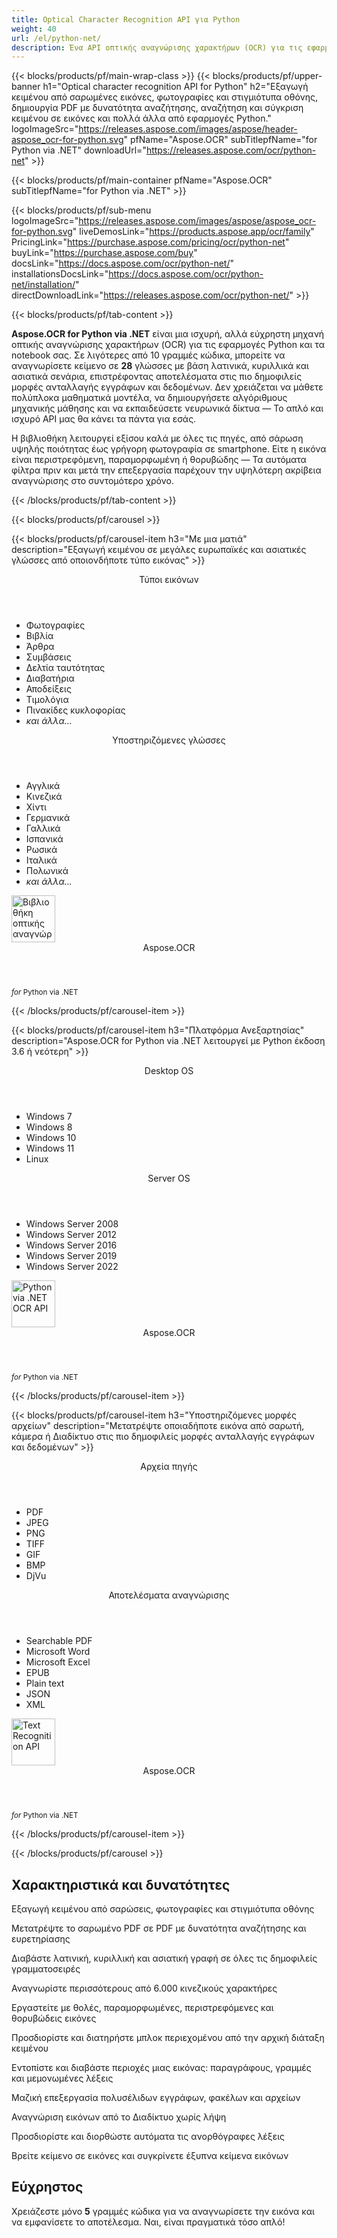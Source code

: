 ```yaml
---
title: Optical Character Recognition API για Python
weight: 40
url: /el/python-net/ 
description: Ένα API οπτικής αναγνώρισης χαρακτήρων (OCR) για τις εφαρμογές σας Python. Εξάγετε κείμενο από σαρώσεις και φωτογραφίες, δημιουργήστε αρχεία PDF με δυνατότητα αναζήτησης, φακέλους και αρχεία μαζικής επεξεργασίας και πολλά άλλα σε λιγότερες από 10 γραμμές κώδικα.
---
```


{{< blocks/products/pf/main-wrap-class >}}
{{< blocks/products/pf/upper-banner h1="Optical character recognition API for Python" h2="Εξαγωγή κειμένου από σαρωμένες εικόνες, φωτογραφίες και στιγμιότυπα οθόνης, δημιουργία PDF με δυνατότητα αναζήτησης, αναζήτηση και σύγκριση κειμένου σε εικόνες και πολλά άλλα από εφαρμογές Python." logoImageSrc="https://releases.aspose.com/images/aspose/header-aspose_ocr-for-python.svg" pfName="Aspose.OCR" subTitlepfName="for Python via .NET" downloadUrl="https://releases.aspose.com/ocr/python-net" >}}

{{< blocks/products/pf/main-container pfName="Aspose.OCR" subTitlepfName="for Python via .NET" >}}

{{< blocks/products/pf/sub-menu logoImageSrc="https://releases.aspose.com/images/aspose/aspose_ocr-for-python.svg" liveDemosLink="https://products.aspose.app/ocr/family" PricingLink="https://purchase.aspose.com/pricing/ocr/python-net" buyLink="https://purchase.aspose.com/buy" docsLink="https://docs.aspose.com/ocr/python-net/" installationsDocsLink="https://docs.aspose.com/ocr/python-net/installation/"  directDownloadLink="https://releases.aspose.com/ocr/python-net/" >}}

{{< blocks/products/pf/tab-content >}}
<p><b>Aspose.OCR for Python via .NET</b> είναι μια ισχυρή, αλλά εύχρηστη μηχανή οπτικής αναγνώρισης χαρακτήρων (OCR) για τις εφαρμογές Python και τα notebook σας. Σε λιγότερες από 10 γραμμές κώδικα, μπορείτε να αναγνωρίσετε κείμενο σε <b>28</b> γλώσσες με βάση λατινικά, κυριλλικά και ασιατικά σενάρια, επιστρέφοντας αποτελέσματα στις πιο δημοφιλείς μορφές ανταλλαγής εγγράφων και δεδομένων. Δεν χρειάζεται να μάθετε πολύπλοκα μαθηματικά μοντέλα, να δημιουργήσετε αλγόριθμους μηχανικής μάθησης και να εκπαιδεύσετε νευρωνικά δίκτυα &mdash; Το απλό και ισχυρό API μας θα κάνει τα πάντα για εσάς.</p>
<p>Η βιβλιοθήκη λειτουργεί εξίσου καλά με όλες τις πηγές, από σάρωση υψηλής ποιότητας έως γρήγορη φωτογραφία σε smartphone. Είτε η εικόνα είναι περιστρεφόμενη, παραμορφωμένη ή θορυβώδης &mdash; Τα αυτόματα φίλτρα πριν και μετά την επεξεργασία παρέχουν την υψηλότερη ακρίβεια αναγνώρισης στο συντομότερο χρόνο.</p>
{{< /blocks/products/pf/tab-content >}}

<!--Diagrams Start-->
{{< blocks/products/pf/carousel >}}

{{< blocks/products/pf/carousel-item h3="Με μια ματιά" description="Εξαγωγή κειμένου σε μεγάλες ευρωπαϊκές και ασιατικές γλώσσες από οποιονδήποτε τύπο εικόνας" >}}
<div class="diagram1 d1-python">
 <div class="d1-row">
  <div class="d1-col d1-left">
   <header>
    <i class="fa fa-image">
    </i>
    Τύποι εικόνων
   </header>
   <ul>
   <li>Φωτογραφίες</li>
    <li>Βιβλία</li>
    <li>Άρθρα</li>
    <li>Συμβάσεις</li>
    <li>Δελτία ταυτότητας</li>
    <li>Διαβατήρια</li>
    <li>Αποδείξεις</li>
    <li>Τιμολόγια</li>
    <li>Πινακίδες κυκλοφορίας</li>
    <li><i>και άλλα...</i></li>
   </ul>
  </div>
  <!--/left-->
  <div class="d1-col d1-right">
   <header>
    <i class="fa fa-language">
    </i>    
Υποστηριζόμενες γλώσσες
   </header>
   <ul>  
<li>Αγγλικά</li>
    <li>Κινεζικά</li>
    <li>Χίντι</li>
    <li>Γερμανικά</li>
    <li>Γαλλικά</li>
    <li>Ισπανικά</li>
    <li>Ρωσικά</li>
    <li>Ιταλικά</li>
    <li>Πολωνικά</li>
    <li><i>και άλλα...</i></li>
   </ul>
  </div>
  <!--/right-->
 </div>
 <!--/row-->
 <div class="d1-logo">
  <img width="70" height="75" alt="Βιβλιοθήκη οπτικής αναγνώρισης χαρακτήρων" src="https://releases.aspose.com/images/aspose/aspose_ocr-for-python.svg"/>
  <header>
   Aspose.OCR
  </header>
  <footer>
   <small>
    <em>
     for
    </em>
    Python via .NET
   </small>
  </footer>
 </div>
 <!--/logo-->
</div>

{{< /blocks/products/pf/carousel-item >}}

{{< blocks/products/pf/carousel-item h3="Πλατφόρμα Ανεξαρτησίας" description="Aspose.OCR for Python via .NET λειτουργεί με Python έκδοση 3.6 ή νεότερη" >}}
<div class="diagram1 d1-python">
 <div class="d1-row">
  <div class="d1-col d1-left">
   <header>
    <i class="fa fa-laptop">
    </i>
    Desktop OS
   </header>
   <ul>
    <li>Windows 7</li>
    <li>Windows 8</li>
    <li>Windows 10</li>
    <li>Windows 11</li>
	<li>Linux</li>
   </ul>  
  </div>
  <!--/left-->
  <div class="d1-col d1-right">
   <header>
    <i class="fa fa-server">
    </i>
    Server OS
   </header>
   <ul>
    <li>Windows Server 2008</li>
    <li>Windows Server 2012</li>
    <li>Windows Server 2016</li>
    <li>Windows Server 2019</li>
    <li>Windows Server 2022</li>
   </ul>
  </div>
  <!--/right-->
 </div>
 <!--/row-->
 <div class="d1-logo">
  <img width="70" height="75" alt="Python via .NET OCR API" src="https://releases.aspose.com/images/aspose/aspose_ocr-for-python.svg"/>
  <header>
   Aspose.OCR
  </header>
  <footer>
   <small>
    <em>
     for
    </em>
    Python via .NET
   </small>
  </footer>
 </div>
 <!--/logo-->
</div>

{{< /blocks/products/pf/carousel-item >}}

{{< blocks/products/pf/carousel-item h3="Υποστηριζόμενες μορφές αρχείων" description="Μετατρέψτε οποιαδήποτε εικόνα από σαρωτή, κάμερα ή Διαδίκτυο στις πιο δημοφιλείς μορφές ανταλλαγής εγγράφων και δεδομένων" >}}
<div class="diagram1 d2 d1-python">
 <div class="d1-row">
  <div class="d1-col d1-left">
   <header>
    <i class="fa fa-long-arrow-down">
    </i>    
Αρχεία πηγής
   </header>
   <ul>
    <li>PDF</li>
    <li>JPEG</li>
    <li>PNG</li>
    <li>TIFF</li>
    <li>GIF</li>
    <li>BMP</li>
    <li>DjVu</li>
   </ul>
  </div>
  <!--/left-->
<div class="d1-col d1-right">
   <header>
    <i class="fa fa-mail-forward">
    </i>    
Αποτελέσματα αναγνώρισης
   </header>
   <ul>
    <li>Searchable PDF</li>
    <li>Microsoft Word</li>
    <li>Microsoft Excel</li>
    <li>EPUB</li>
    <li>Plain text</li>
    <li>JSON</li>
    <li>XML</li>
   </ul>
  </div>
  <!--/right-->
 </div>
 <!--/row-->
 <div class="d1-logo">
  <img width="70" height="75" alt="Text Recognition API" src="https://releases.aspose.com/images/aspose/aspose_ocr-for-python.svg"/>
  <header>
   Aspose.OCR
  </header>
  <footer>
   <small>
    <em>
     for
    </em>
    Python via .NET
   </small>
  </footer>
 </div>
 <!--/logo-->
</div>

{{< /blocks/products/pf/carousel-item >}}

{{< /blocks/products/pf/carousel >}}
<!--Diagrams End-->

<!--Feature-section Start-->
<div class="container-fluid features-section bg-gray">
 <a class="anchor" id="features" name="features">
 </a>
 <div class="row">
  <div class="container">
   <h2 class="pr-ft">Χαρακτηριστικά και δυνατότητες</h2>
   <p>
   </p>
   <div class="col-lg-4">
    <em class="fa fa-image ico-blue fa-2x col-lg-2">
    </em>
    <p class="col-lg-10">Εξαγωγή κειμένου από σαρώσεις, φωτογραφίες και στιγμιότυπα οθόνης</p>
   </div>
   <div class="col-lg-4">
    <em class="fa fa-file-text-o ico-blue fa-2x col-lg-2">
    </em>
    <p class="col-lg-10">Μετατρέψτε το σαρωμένο PDF σε PDF με δυνατότητα αναζήτησης και ευρετηρίασης</p>
   </div>
   <div class="col-lg-4">
    <em class="fa fa-globe ico-blue fa-2x col-lg-2">
    </em>
    <p class="col-lg-10">Διαβάστε λατινική, κυριλλική και ασιατική γραφή σε όλες τις δημοφιλείς γραμματοσειρές</p>
   </div>
   <div class="col-lg-4">
    <em class="fa fa-language ico-blue fa-2x col-lg-2">
    </em>
    <p class="col-lg-10">Αναγνωρίστε περισσότερους από 6.000 κινεζικούς χαρακτήρες</p>
   </div>   
   <div class="col-lg-4">
    <em class="fa fa-eye ico-blue fa-2x col-lg-2">
    </em>
    <p class="col-lg-10">Εργαστείτε με θολές, παραμορφωμένες, περιστρεφόμενες και θορυβώδεις εικόνες</p>
   </div>
   <div class="col-lg-4">
    <em class="fa fa-indent ico-blue fa-2x col-lg-2">
    </em>
    <p class="col-lg-10">Προσδιορίστε και διατηρήστε μπλοκ περιεχομένου από την αρχική διάταξη κειμένου</p>
   </div>
   <div class="col-lg-4">
    <em class="fa fa-object-group ico-blue fa-2x col-lg-2">
    </em>
    <p class="col-lg-10">Εντοπίστε και διαβάστε περιοχές μιας εικόνας: παραγράφους, γραμμές και μεμονωμένες λέξεις</p>
   </div>
   <div class="col-lg-4">
    <em class="fa fa-folder-open ico-blue fa-2x col-lg-2">
    </em>
    <p class="col-lg-10">Μαζική επεξεργασία πολυσέλιδων εγγράφων, φακέλων και αρχείων</p>
   </div>
   <div class="col-lg-4">
    <em class="fa fa-link ico-blue fa-2x col-lg-2">
    </em>
    <p class="col-lg-10">Αναγνώριση εικόνων από το Διαδίκτυο χωρίς λήψη</p>
   </div>
   <div class="col-lg-4">
    <em class="fa fa-check ico-blue fa-2x col-lg-2">
    </em>
    <p class="col-lg-10">Προσδιορίστε και διορθώστε αυτόματα τις ανορθόγραφες λέξεις</p>
   </div>
   <div class="col-lg-4">
    <em class="fa fa-search ico-blue fa-2x col-lg-2">
    </em>
    <p class="col-lg-10">Βρείτε κείμενο σε εικόνες και συγκρίνετε έξυπνα κείμενα εικόνων</p>
   </div>  

<div class="col-lg-12">

<h2 class="h2title">Εύχρηστος</h2>

<p>Χρειάζεστε μόνο <b>5</b> γραμμές κώδικα για να αναγνωρίσετε την εικόνα και να εμφανίσετε το αποτέλεσμα. Ναι, είναι πραγματικά τόσο απλό!</p>

<!-- BEGIN LCS -->
<div class="ocr-lcs">
	<style>
		.ocr-lcs-controls {
			display: flex;
			flex-wrap: wrap;
		}

		.ocr-lcs-drop {
			cursor: pointer;
			display: flex;
			flex-direction: column;
			align-items: center;
			min-width: 350px;
			box-sizing: border-box;
			margin: 0 15px 15px 0;
			padding: 15px 15px 10px 15px;
			border: dashed 3px #73b5fb;
			border-radius: 10px;
			background-color: #ffffff;
		}

		.ocr-lcs-drop input {
			display: none;
		}

		.ocr-lcs-drop-preload {
			display: none;
		}

		.ocr-lcs-drop svg {
			width: 48px;
			margin-bottom: 5px;
			filter: invert(70%) sepia(12%) saturate(3506%) hue-rotate(183deg) brightness(101%) contrast(97%);
		}

		.ocr-lcs-drop span {
			font-size: 18px;
			text-align: center;
		}

		.ocr-lcs-filename {
			display: none;
		}

		.ocr-lcs-filename span {
			font-style: italic;
		}

		.ocr-lcs-recognizing {
			display: none;
		}

		.ocr-lcs-recognizing span {
			font-style: italic;
		}

		.ocr-lcs-mods {
			display: flex;
			flex-direction: column;
		}

		.ocr-lcs-mods > * {
			width: 150px;
			box-sizing: border-box;
		}

		.ocr-lcs-mods select {
			margin-bottom: 7px;
			padding: .6em 1.4em .5em .8em;
			border:  solid 2px #73b5fb;
			border-radius: .5em;
			line-height: 1.3;
			font-family: arial,sans-serif,-apple-system,BlinkMacSystemFont,segoe ui,Roboto,helvetica neue,apple color emoji,segoe ui emoji,segoe ui symbol;
			font-size: 16px;
			font-weight: 700;
			color: #73b5fb;
			-moz-appearance: none;
			-webkit-appearance: none;
			appearance: none;
			background-color: #ffffff;
			background-image: url('data:image/svg+xml;charset=US-ASCII,%3Csvg%20xmlns%3D%22http%3A%2F%2Fwww.w3.org%2F2000%2Fsvg%22%20width%3D%22292.4%22%20height%3D%22292.4%22%3E%3Cpath%20fill%3D%22%2373b5fb%22%20d%3D%22M287%2069.4a17.6%2017.6%200%200%200-13-5.4H18.4c-5%200-9.3%201.8-12.9%205.4A17.6%2017.6%200%200%200%200%2082.2c0%205%201.8%209.3%205.4%2012.9l128%20127.9c3.6%203.6%207.8%205.4%2012.8%205.4s9.2-1.8%2012.8-5.4L287%2095c3.5-3.5%205.4-7.8%205.4-12.8%200-5-1.9-9.2-5.5-12.8z%22%2F%3E%3C%2Fsvg%3E');
			background-repeat: no-repeat, repeat;
			background-position: right .7em top 50%, 0 0;
			background-size: .65em auto, 100%;
		}

		.ocr-lcs-mods select::-ms-expand {
			display: none;
		}

		.ocr-lcs-mods select:hover, .ocr-lcs-mods select:focus {
			border-color: #1a89d0;
			color: #1a89d0;
			background-image: url('data:image/svg+xml;charset=US-ASCII,%3Csvg%20xmlns%3D%22http%3A%2F%2Fwww.w3.org%2F2000%2Fsvg%22%20width%3D%22292.4%22%20height%3D%22292.4%22%3E%3Cpath%20fill%3D%22%231a89d0%22%20d%3D%22M287%2069.4a17.6%2017.6%200%200%200-13-5.4H18.4c-5%200-9.3%201.8-12.9%205.4A17.6%2017.6%200%200%200%200%2082.2c0%205%201.8%209.3%205.4%2012.9l128%20127.9c3.6%203.6%207.8%205.4%2012.8%205.4s9.2-1.8%2012.8-5.4L287%2095c3.5-3.5%205.4-7.8%205.4-12.8%200-5-1.9-9.2-5.5-12.8z%22%2F%3E%3C%2Fsvg%3E');
		}

		.ocr-lcs-mods select:focus {
			outline: none;
		}

		*[dir="rtl"] .ocr-lcs-mods select, :root:lang(ar) .ocr-lcs-mods select, :root:lang(iw) .ocr-lcs-mods select {
			background-position: left .7em top 50%, 0 0;
			padding: .6em .8em .5em 1.4em;
		}

		.ocr-lcs-mods select option {
			font-weight: normal;
			color: #4c4c4c;
		}

		.ocr-lcs-mods input {
			padding: 0.6em .6em;
			border: none;
			border-radius: .5em;
			box-shadow: inset 0 1px rgb(255 255 255 / 15%), 0 1px 1px rgb(0 0 0 / 8%);
			font-family: arial,sans-serif,-apple-system,BlinkMacSystemFont,segoe ui,Roboto,helvetica neue,apple color emoji,segoe ui emoji,segoe ui symbol;
			font-size: 16px;
			font-weight: 700;
			color: #ffffff;
			background-color: #1a89d0;
		}

		.ocr-lcs-mods input:hover {
			background-color: #3071a9;
			transition: all .3s ease;
			transition-property: all;
			transition-duration: 0.3s;
			transition-timing-function: ease;
			transition-delay: 0s;
		}

		.ocr-lcs-disabled {
			background-color: silver !important;
		}

		.ocr-lcs-disclaimer {
			font-size: 12px !important;
		}

		.ocr-lcs-result {
			position: fixed;
			top: 0px;
			right: 0px;
			bottom: 0px;
			left: 0px;
			background: rgba(0,0,0,0.8);
			z-index: 9998;
			-webkit-transition: opacity 400ms ease-in;
			-moz-transition: opacity 400ms ease-in;
			transition: opacity 400ms ease-in;
			display: none;
		}

		.ocr-lcs-result > div {
			width: 90vw;
			position: relative;
			margin: 10% auto;
			padding: 5px 20px 13px 20px;
			border-radius: 10px;
			background: #ffffff;
			pointer-events: auto;
		}

		.ocr-lcs-result header {
			position: relative;
			display: flex;
			justify-content: space-between;
			align-items: center;
			padding:  5px 0 10px 0;
			border-bottom: dotted 1px #1a89d0;
		}

		.ocr-lcs-result header span {
			font-size: 18px;
			font-weight: 700;
		}

		.ocr-lcs-result header i {
			cursor: pointer;
			color: #1a89d0;
			font-size: 24px !important;
		}

		.ocr-lcs-result header i:hover {
			color: #3071a9;
		}

		.ocr-lcs-result article {
			max-height: 500px;
			overflow: auto;
			margin: 25px 0 15px 0;
		}
	</style>
	<div class="ocr-lcs-controls">
		<div class="ocr-lcs-drop" onclick="OcrLcsUpload(this);" ondragover="event.preventDefault();" ondrop="OcrLcsDropped(event,this);">
			<input type="file" accept=".jpg,.jpeg,.png,.bmp,.tif,.tiff,.gif" onchange="OcrLcsFileSelected(this);" />
			<svg class="ocr-lcs-drop-preload" xmlns="http://www.w3.org/2000/svg" xmlns:xlink="http://www.w3.org/1999/xlink" viewBox="0 0 100 100"><g transform="translate(89,50)"><g transform="rotate(0)"><circle cx="0" cy="0" r="5" fill="#29c26a" fill-opacity="1"><animateTransform attributeName="transform" type="scale" begin="-0.8888888888888888s" values="2 2;1 1" keyTimes="0;1" dur="1s" repeatCount="indefinite"></animateTransform><animate attributeName="fill-opacity" keyTimes="0;1" dur="1s" repeatCount="indefinite" values="1;0" begin="-0.8888888888888888s"></animate></circle></g></g><g transform="translate(79.87573328164014,75.06871677777502)"><g transform="rotate(40)"><circle cx="0" cy="0" r="5" fill="#29c26a" fill-opacity="0.8888888888888888"><animateTransform attributeName="transform" type="scale" begin="-0.7777777777777778s" values="2 2;1 1" keyTimes="0;1" dur="1s" repeatCount="indefinite"></animateTransform><animate attributeName="fill-opacity" keyTimes="0;1" dur="1s" repeatCount="indefinite" values="1;0" begin="-0.7777777777777778s"></animate></circle></g></g><g transform="translate(56.772278929010284,88.40750236747611)"><g transform="rotate(80)"><circle cx="0" cy="0" r="5" fill="#29c26a" fill-opacity="0.7777777777777778"><animateTransform attributeName="transform" type="scale" begin="-0.6666666666666666s" values="2 2;1 1" keyTimes="0;1" dur="1s" repeatCount="indefinite"></animateTransform><animate attributeName="fill-opacity" keyTimes="0;1" dur="1s" repeatCount="indefinite" values="1;0" begin="-0.6666666666666666s"></animate></circle></g></g><g transform="translate(30.500000000000007,83.77499074759311)"><g transform="rotate(119.99999999999999)"><circle cx="0" cy="0" r="5" fill="#29c26a" fill-opacity="0.6666666666666666"><animateTransform attributeName="transform" type="scale" begin="-0.5555555555555556s" values="2 2;1 1" keyTimes="0;1" dur="1s" repeatCount="indefinite"></animateTransform><animate attributeName="fill-opacity" keyTimes="0;1" dur="1s" repeatCount="indefinite" values="1;0" begin="-0.5555555555555556s"></animate></circle></g></g><g transform="translate(13.351987789349579,63.33878558970109)"><g transform="rotate(160)"><circle cx="0" cy="0" r="5" fill="#29c26a" fill-opacity="0.5555555555555556"><animateTransform attributeName="transform" type="scale" begin="-0.4444444444444444s" values="2 2;1 1" keyTimes="0;1" dur="1s" repeatCount="indefinite"></animateTransform><animate attributeName="fill-opacity" keyTimes="0;1" dur="1s" repeatCount="indefinite" values="1;0" begin="-0.4444444444444444s"></animate></circle></g></g><g transform="translate(13.351987789349572,36.661214410298925)"><g transform="rotate(200)"><circle cx="0" cy="0" r="5" fill="#29c26a" fill-opacity="0.4444444444444444"><animateTransform attributeName="transform" type="scale" begin="-0.3333333333333333s" values="2 2;1 1" keyTimes="0;1" dur="1s" repeatCount="indefinite"></animateTransform><animate attributeName="fill-opacity" keyTimes="0;1" dur="1s" repeatCount="indefinite" values="1;0" begin="-0.3333333333333333s"></animate></circle></g></g><g transform="translate(30.499999999999982,16.2250092524069)"><g transform="rotate(239.99999999999997)"><circle cx="0" cy="0" r="5" fill="#29c26a" fill-opacity="0.3333333333333333"><animateTransform attributeName="transform" type="scale" begin="-0.2222222222222222s" values="2 2;1 1" keyTimes="0;1" dur="1s" repeatCount="indefinite"></animateTransform><animate attributeName="fill-opacity" keyTimes="0;1" dur="1s" repeatCount="indefinite" values="1;0" begin="-0.2222222222222222s"></animate></circle></g></g><g transform="translate(56.77227892901027,11.59249763252388)"><g transform="rotate(280)"><circle cx="0" cy="0" r="5" fill="#29c26a" fill-opacity="0.2222222222222222"><animateTransform attributeName="transform" type="scale" begin="-0.1111111111111111s" values="2 2;1 1" keyTimes="0;1" dur="1s" repeatCount="indefinite"></animateTransform><animate attributeName="fill-opacity" keyTimes="0;1" dur="1s" repeatCount="indefinite" values="1;0" begin="-0.1111111111111111s"></animate></circle></g></g><g transform="translate(79.87573328164014,24.931283222224955)"><g transform="rotate(320)"><circle cx="0" cy="0" r="5" fill="#29c26a" fill-opacity="0.1111111111111111"><animateTransform attributeName="transform" type="scale" begin="0s" values="2 2;1 1" keyTimes="0;1" dur="1s" repeatCount="indefinite"></animateTransform><animate attributeName="fill-opacity" keyTimes="0;1" dur="1s" repeatCount="indefinite" values="1;0" begin="0s"></animate></circle></g></g><!-- [ldio] generated by https://loading.io/ --></svg>
			<svg class="ocr-lcs-drop-icon" xmlns="http://www.w3.org/2000/svg" xmlns:xlink="http://www.w3.org/1999/xlink" viewBox="0 0 128 128"><path d="M80,0v32h32L80,0z M72,32V0H28c-6.63,0-12,5.37-12,12v104c0,6.62,5.37,12,12,12h72c6.63,0,12-5.37,12-12V40H80.22	C75.57,40,72,36.42,72,32z M88.03,86.03C87.07,87.43,85.55,88,84,88s-3.07-0.59-4.24-1.76L70,76.47V102c0,3.31-2.69,6-6,6	s-6-2.69-6-6V76.47l-9.76,9.76c-2.34,2.34-6.14,2.34-8.49,0s-2.34-6.14,0-8.49l20-20c2.34-2.34,6.14-2.34,8.49,0l20,20	C90.57,80.1,90.57,83.9,88.03,86.03z"/></svg>
			<span class="ocr-lcs-filename">Έτοιμος να αναγνωρίσει <span></span></span>
			<span class="ocr-lcs-recognizing">Αναγνωρίζοντας <span></span></span>
			<span class="ocr-lcs-hint">Ρίξτε ένα αρχείο εδώ ή κάντε κλικ για περιήγηση *</span>
		</div>
		<div class="ocr-lcs-mods">
			<select name="language">
				<!--<option value="39">Albanian</option>-->
				<!--<option value="24">Arabic</option>-->
				<!--<option value="45">Azerbaijani </option>-->
				<!--<option value="27">Bengali</option>-->
				<option value="44">Bulgarian</option>
				<option value="22">Chinese</option>
				<option value="17">Croatian</option>
				<option value="18">Czech</option>
				<option value="13">Danish</option>
				<option value="10">Dutch</option>
				<option value="1" selected="selected">English</option>
				<option value="20">Estonian</option>
				<option value="15">Finnish</option>
				<option value="3">French</option>
				<!--<option value="43">Georgian</option>-->
				<option value="2">German</option>
				<!--<option value="36">Greek</option>-->
				<!--<option value="34">Hebrew</option>-->
				<option value="25">Hindi</option>
				<!--<option value="33">Indonesian</option>-->
				<option value="4">Italian</option>
				<!--<option value="37">Japanese</option>-->
				<!--<option value="40">Latin</option>-->
				<!--<option value="35">Javanese</option>-->
				<!--<option value="32">Korean</option>-->
				<option value="12">Latvian</option>
				<option value="11">Lithuanian</option>
				<option value="14">Norwegian</option>
				<!--<option value="38">Persian</option>-->
				<option value="7">Polish</option>
				<option value="6">Portuguese</option>
				<option value="21">Romanian</option>
				<option value="23">Russian</option>
				<option value="16">Serbian</option>
				<option value="9">Slovak</option>
				<option value="8">Slovenian</option>
				<option value="5">Spanish</option>
				<option value="19">Swedish</option>
				<!--<option value="28">Tibetan</option>-->
				<!--<option value="29">Thai</option>-->
				<!--<option value="31">Turkish</option>-->
				<option value="26">Ukrainian</option>
				<!--<option value="30">Urdu</option>-->
				<!--<option value="42">Uzbek</option>-->
				<!--<option value="41">Vietnamese</option>-->
			</select>
			<input type="button" value="Run code" class="ocr-lcs-recognize ocr-lcs-disabled" onclick="OcrLcsRecognize(this)" />
		</div>
	</div>


	<p class="ocr-lcs-disclaimer">* Ανεβάζοντας τα αρχεία σας ή χρησιμοποιώντας την υπηρεσία συμφωνείτε με εμάς <a href="https://about.aspose.com/legal/terms-of-use" rel="nofollow noreferrer" target="_blank">Όροι χρήσης</a> και <a href="https://about.aspose.com/legal/privacy-policy" rel="nofollow noreferrer" target="_blank">Πολιτική Απορρήτου</a>.</p>
<div id="code" class="codeblock"><h3>Ζωντανό δείγμα κώδικα - Python 3</h3><pre><code class="cs hljs csharp"><span class="hljs-comment"># Εκκινήστε τον κινητήρα OCR</span>
recognitionEngine = AsposeOcr()
<span class="hljs-comment"># Προσθήκη εικόνας σε παρτίδα</span>
input = OcrInput(InputType.SINGLE_IMAGE)
input.add("<span class="ocr-lcs-code-filename-placeholder">sample.png</span><span class="ocr-lcs-code-filename-actual"></span>")
<span class="hljs-comment"># Εξαγωγή κειμένου από την εικόνα</span>
result = recognitionEngine.recognize(input)
<span class="hljs-comment"># Εμφάνιση του αποτελέσματος αναγνώρισης</span>
print(result[0].recognition_text)</code></pre></div>
	<div class="ocr-lcs-result" onclick="OcrLcsCurtainClick(this)">
		<div>
			<header>
				<span>Recognition result</span>
				<i class="fa fa-times" onclick="OcrLcsCloseResult(this);"></i>
			</header>
			<article>&nbsp;</article>
		</div>
	</div>
	<script>
		function OcrLcsUpload(obj)
		{
			let fileInput = $(obj).children("input[type='file']")[0];
			fileInput.click();
		}

		function OcrLcsDropped(event, obj)
		{
			let fileInput = $(obj).children("input[type='file']")[0];
			fileInput.files = event.dataTransfer.files;
			OcrLcsFileSelected(fileInput);
			event.preventDefault();
			return false;
		}

		function OcrLcsFileSelected(obj)
		{
			if(obj.files.length > 0)
			{
				let fileName = obj.value.replace(/.*[\/\\]/, "");
				$(obj).closest(".ocr-lcs-controls").find(".ocr-lcs-recognize").removeClass("ocr-lcs-disabled");
				$(obj).siblings(".ocr-lcs-filename").show().children("span").text(fileName);
				$(obj).siblings(".ocr-lcs-recognizing").children("span").text(fileName);
				$(obj).closest(".ocr-lcs").find(".ocr-lcs-code-filename-placeholder").hide();
				$(obj).closest(".ocr-lcs").find(".ocr-lcs-code-filename-actual").text(fileName).show();
			}
		}

		function OcrLcsRecognize(obj)
		{
			let button = $(obj);
			if(button.hasClass("ocr-lcs-disabled")) return false;
			let icon = button.closest(".ocr-lcs-controls").find(".ocr-lcs-drop-icon");
			let preloader = button.closest(".ocr-lcs-controls").find(".ocr-lcs-drop-preload");
			let recognizingField = button.closest(".ocr-lcs-controls").find(".ocr-lcs-recognizing");
			let filenameField = button.closest(".ocr-lcs-controls").find(".ocr-lcs-filename");
			let hint = button.closest(".ocr-lcs-controls").find(".ocr-lcs-hint");
			preloader.show();
			recognizingField.show();
			icon.hide();
			filenameField.hide();
			hint.hide();
			button.addClass("ocr-lcs-disabled");
			let lang = button.siblings("select").val();
			let file = button.closest(".ocr-lcs-controls").find("input[type='file']")[0].files[0];
			let payload = new FormData();
			payload.append("language", lang);
			payload.append("attachfile", file);
			$.ajax({
				url: "https://api.products.aspose.app/ocr/conversion/RecognizeImageFromVidget",
				type: "POST",
				data: payload,
				processData: false,
				contentType: false
			}).done(function(data){
				let resultDialog = button.closest(".ocr-lcs").find(".ocr-lcs-result");
				let output = data.replace(/(?:\r\n|\r|\n)/g, "<br />");
				resultDialog.find("article").html(output);
				resultDialog.slideDown(200);
			}).fail(function(jqxhr,textStatus,error){
				console.log(`[${textStatus}] ${error}`);
			}).always(function(){
				preloader.hide();
				recognizingField.hide();
				icon.show();
				hint.show();
				button.closest(".ocr-lcs-controls").find("input[type='file']")[0].value = null;
				$(obj).closest(".ocr-lcs").find(".ocr-lcs-code-filename-placeholder").show();
				$(obj).closest(".ocr-lcs").find(".ocr-lcs-code-filename-actual").hide();
			});
		}

		function OcrLcsCurtainClick(obj)
		{
			if($(event.target).is(".ocr-lcs-result")) $(obj).hide();
		}

		function OcrLcsCloseResult(obj)
		{
			$(obj).closest(".ocr-lcs-result").slideUp(200);
		}
	</script>
</div>
<!-- END LCS -->

</div>

<div class="col-lg-12">
<h2 class="h2title">28 γλώσσες αναγνώρισης</h2>
<p>To <b>Aspose.OCR for Python via .NET</b> μπορεί να αναγνωρίσει μεγάλο αριθμό γλωσσών και όλα τα δημοφιλή σενάρια γραφής, συμπεριλαμβανομένων κειμένων με μικτές γλώσσες:</p>
<ul>
<li><b>Εκτεταμένο λατινικό αλφάβητο</b>: Κροατικά, Τσέχικα, Δανικά, Ολλανδικά, Αγγλικά (συμπεριλαμβανομένης της χειρόγραφης γραφής), Εσθονικά, Φινλανδικά, Γαλλικά, Γερμανικά, Ιταλικά, Λετονικά, Λιθουανικά, Νορβηγικά, Πολωνικά, Πορτογαλικά, Ρουμανικά , Σλοβακικά, Σλοβενικά, Ισπανικά, Σουηδικά.</li>
<li><b>Κυριλλικό αλφάβητο</b>: Λευκορωσικά, Βουλγαρικά, Καζακικά, Ρώσικα, Σερβικά, Ουκρανικά.</li>
<li><b>Κινεζικά</b>: περισσότεροι από 6.000 χαρακτήρες.</li>
<li><b>Χίντι</b></li>
</ul>
<p>Μπορείτε επίσης να διαβάσετε κείμενα σε άλλες γλώσσες που βασίζονται σε εκτεταμένα λατινικά και κυριλλικά, ακόμα κι αν δεν υποστηρίζονται άμεσα από τη μηχανή OCR. Για παράδειγμα, λατινικά, βιετναμέζικα, γαελικά και ούτω καθεξής.</p>
</div>

<div class="col-lg-12">
<h2 class="h2title">Ισχυρά φίλτρα επεξεργασίας</h2>
<p>Η ακρίβεια και η αξιοπιστία της οπτικής αναγνώρισης χαρακτήρων εξαρτάται σε μεγάλο βαθμό από την ποιότητα της αρχικής εικόνας. Το <b>Aspose.OCR for Python via .NET</b> προσφέρει έναν μεγάλο αριθμό πλήρως αυτοματοποιημένων και μη αυτόματων φίλτρων επεξεργασίας εικόνας που βελτιώνουν μια εικόνα πριν σταλεί στη μηχανή OCR:</p>
<ul>
<li>Αυτόματη ευθυγράμμιση εικόνων που είναι ευθυγραμμισμένες σε μια μικρή γωνία προς την οριζόντια.</li>
<li>Χειροκίνητη περιστροφή εικόνων με έντονη λοξή.</li>
<li>Αφαιρέστε αυτόματα τη βρωμιά, τα σημεία, τις γρατσουνιές, τη λάμψη, τις ανεπιθύμητες κλίσεις και άλλους θορύβους.</li>
<li>Προσαρμόστε αυτόματα την αντίθεση της εικόνας.</li>
<li>Αυτόματη αναβάθμιση ή μη αυτόματη αλλαγή μεγέθους της εικόνας.</li>
<li>Μετατροπή εικόνων σε ασπρόμαυρες ή σε κλίμακα του γκρι.</li>
<li>Αντιστρέψτε τα χρώματα της εικόνας έτσι ώστε οι φωτεινές περιοχές να εμφανίζονται σκοτεινές και οι σκοτεινές περιοχές να εμφανίζονται ανοιχτές.</li>
<li>Αυξήστε το πάχος των χαρακτήρων σε μια εικόνα.</li>
<li>Θολώστε τις θορυβώδεις εικόνες διατηρώντας τις άκρες των γραμμάτων.</li>
<li>Ισιώστε την καμπυλότητα της σελίδας και διορθώστε την παραμόρφωση του φακού της κάμερας για φωτογραφίες σελίδας.</li>
</ul>
<p>Αυτά τα φίλτρα μπορούν να συνδυαστούν και να εφαρμοστούν σε ολόκληρη την εικόνα ή μόνο σε επιλεγμένες περιοχές της εικόνας, καθώς και σε ομαδική επεξεργασία. Όχι μόνο μπορείτε να βελτιστοποιήσετε την προεπεξεργασία στη γραμμή αναγνώρισης, αλλά μπορείτε επίσης να αποθηκεύσετε επεξεργασμένες εικόνες για εμφάνιση, αποθήκευση στην προσωρινή μνήμη και εντοπισμό σφαλμάτων.</p>
</div>

<div class="col-lg-12">
<h2 class="h2title">Βελτιστοποιημένο για συγκεκριμένους τύπους εγγράφων</h2>
<p><b>Aspose.OCR for Python via .NET</b> προσφέρει ειδικά εκπαιδευμένα νευρωνικά δίκτυα για την εξαγωγή κειμένου από ορισμένους τύπους εικόνων με μέγιστη ακρίβεια:</p>
<ul>
<li>Σαρωμένα ή φωτογραφημένα δελτία ταυτότητας και διαβατήρια.</li>
<li>Πινακίδες κυκλοφορίας οχημάτων.</li>
<li>Τιμολόγια.</li>
<li>Αποδείξεις.</li>
</div>

<div class="col-lg-12">
<h2 class="h2title">Ενσωματωμένος ορθογραφικός έλεγχος</h2>
<p>Αν και το <b>Aspose.OCR for Python via .NET</b> παρέχει υψηλή ακρίβεια αναγνώρισης, τα ελαττώματα εκτύπωσης, η βρωμιά ή οι μη τυπικές γραμματοσειρές ενδέχεται να προκαλέσουν εσφαλμένη αναγνώριση ορισμένων χαρακτήρων ή λέξεων. Για περαιτέρω βελτίωση των αποτελεσμάτων αναγνώρισης, μπορείτε να ενεργοποιήσετε τον ορθογραφικό έλεγχο, ο οποίος εντοπίζει και διορθώνει αυτόματα τα ορθογραφικά λάθη με βάση την επιλεγμένη γλώσσα αναγνώρισης.</p>
<p>Εάν το αναγνωρισμένο κείμενο περιέχει εξειδικευμένη ορολογία, συντομογραφίες και άλλες λέξεις που δεν υπάρχουν σε κοινά ορθογραφικά λεξικά, μπορείτε να παρέχετε τις δικές σας λίστες λέξεων.</p>
</div>

<div class="col-lg-12">
<h2 class="h2title">Δημιουργία PDF με δυνατότητα αναζήτησης</h2>
<p>Ακόμη και με την υψηλότερη ακρίβεια αναγνώρισης, η αρχική εικόνα μπορεί να περιέχει πολλές σημαντικές μη κειμενικές πληροφορίες ή απλώς να έχει μεγάλη ιστορική αξία. Το <b>Aspose.OCR for Python via .NET</b> προσφέρει μια απλή και κομψή λύση για να συνδυάσετε τα καλύτερα και των δύο κόσμων. Εξάγουμε κείμενο από μια εικόνα, ένα έγγραφο PDF ή ένα πακέτο αρχείου και το τοποθετούμε ως αόρατο στρώμα κειμένου πάνω από τις αρχικές εικόνες. Το αποτέλεσμα αποθηκεύεται σε μορφή PDF, που είναι το βιομηχανικό πρότυπο για την αποθήκευση και την κοινή χρήση εγγράφων. Τα αρχεία που προκύπτουν μπορούν να αναζητηθούν και να ευρετηριαστούν και το κείμενο μπορεί να επιλεγεί και να αντιγραφεί με τον ίδιο τρόπο όπως εάν επιλέξατε και αντιγράψατε τους αρχικούς χαρακτήρες.</p>
</div>

<div class="col-lg-12">
<h2 class="h2title">Μαζική αναγνώριση</h2>
<p><b>Aspose.OCR for Python via .NET</b> σας επιτρέπει να αναγνωρίζετε πολλά αρχεία, ανεξάρτητα από τον αριθμό και τον τύπο τους, τόσο απλά όσο η ανάγνωση μιας μεμονωμένης εικόνας. Με μία κλήση API, μπορείτε να αναγνωρίσετε πολλές σελίδες από έναν σαρωτή αυτόματης τροφοδοσίας ή να εξαγάγετε πινακίδες κυκλοφορίας οχημάτων από αυτόματες κάμερες κυκλοφορίας.</p>
<p>Τα αποτελέσματα μπορούν να αποθηκευτούν ως έγγραφο PDF με δυνατότητα αναζήτησης ή υπολογιστικά φύλλα ή να επιστραφούν ως απλό κείμενο, JSON ή XML για περαιτέρω ανάλυση.</p>
</div>

  </div>
 </div>
</div>
<!--Feature-section End-->

{{< /blocks/products/pf/main-container >}}


{{< blocks/products/pf/support-learning-resources >}}
{{< blocks/products/pf/slr-tab tabTitle="Πόροι μάθησης" tabId="resources" >}}
{{< blocks/products/pf/slr-element name="Τεκμηρίωση" href="https://docs.aspose.com/ocr/python-net/" >}}
{{< blocks/products/pf/slr-element name="Αποθήκη" href="https://repository.aspose.com/ocr/" >}}
{{< blocks/products/pf/slr-element name="Εκπαιδευτικά βίντεο" href="https://www.youtube.com/user/asposevideo" >}}
{{< /blocks/products/pf/slr-tab >}}

{{< blocks/products/pf/slr-tab tabTitle="Υποστήριξη προιόντος" tabId="support" >}}
{{< blocks/products/pf/slr-element name="Δωρεάν Υποστήριξη" href="https://forum.aspose.com/c/ocr" >}}
{{< blocks/products/pf/slr-element name="Υποστήριξη επί πληρωμή" href="https://helpdesk.aspose.com/" >}}
{{< blocks/products/pf/slr-element name="Ιστολόγιο" href="https://blog.aspose.com/category/ocr/" >}}
{{< blocks/products/pf/slr-element name="Σημειώσεις έκδοσης" href="https://docs.aspose.com/ocr/python-net/release-notes/latest/" >}}
{{< /blocks/products/pf/slr-tab >}}

{{< blocks/products/pf/slr-tab tabTitle="Γιατί Aspose.OCR for Python via .NET;" tabId="success-stories" >}}
{{< blocks/products/pf/slr-element name="Λίστα Πελατών" href="https://company.aspose.com/customers" >}}
{{< blocks/products/pf/slr-element name="Ιστορίες επιτυχίας" href="https://company.aspose.com/customers/success-stories/" >}}
{{< /blocks/products/pf/slr-tab >}}

{{< /blocks/products/pf/support-learning-resources >}}

{{< blocks/products/pf/download-section downloadFreeTrialLink="https://releases.aspose.com/el/ocr/python-net" pricingInformationLink="https://purchase.aspose.com/pricing/ocr/python-net" >}}

{{< blocks/products/pf/offers-section pfName="Aspose.OCR" description="Το Aspose προσφέρει επίσης εγγενή API OCR για άλλες δημοφιλείς γλώσσες προγραμματισμού:" >}}

    {{< blocks/products/pf/offers-section-item link="/ocr/java/" imgSrc="https://www.aspose.cloud/templates/aspose/img/products/ocr/aspose_ocr-for-java.svg" sdkName="Java" >}}
    {{< blocks/products/pf/offers-section-item link="/ocr/cpp/" imgSrc="https://www.aspose.cloud/templates/aspose/img/products/ocr/aspose_ocr-for-cpp.svg" sdkName="C++" >}}
     {{< blocks/products/pf/offers-section-item link="/ocr/net/" imgSrc="https://www.aspose.cloud/templates/aspose/img/products/ocr/aspose_ocr-for-net.svg" sdkName=".NET" >}}

{{< /blocks/products/pf/offers-section >}}

{{< /blocks/products/pf/main-wrap-class >}}